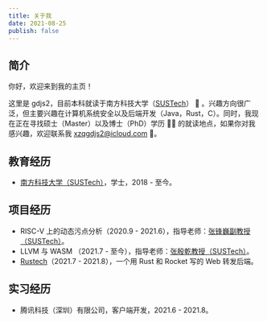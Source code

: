 ```yaml
---
title: 关于我
date: 2021-08-25
publish: false
---
```


## 简介

你好，欢迎来到我的主页！

这里是 gdjs2，目前本科就读于南方科技大学（[SUSTech](https://www.sustech.edu.cn)） 🏫 。兴趣方向很广泛，但主要兴趣在计算机系统安全以及后端开发（Java，Rust，C）。同时，我现在正在寻找硕士（Master）以及博士（PhD）学历 👨‍🎓 的就读地点，如果你对我感兴趣，欢迎联系我 <xzqgdjs2@icloud.com> 📧。

## 教育经历

- [南方科技大学（SUSTech）](https://www.sustech.edu.cn)，学士，2018 - 至今。

## 项目经历

- RISC-V 上的动态污点分析（2020.9 - 2021.6），指导老师：[张锋巍副教授（SUSTech）](http://cse.sustech.edu.cn/faculty/~zhangfw/)。
- LLVM 与 WASM （2021.7 - 至今），指导老师：[张殷乾教授（SUSTech）](http://yinqian.org)。
- [Rustech](https://github.com/gdjs2/rustech)（2021.7 - 2021.8），一个用 Rust 和 Rocket 写的 Web 转发后端。


## 实习经历

- 腾讯科技（深圳）有限公司，客户端开发，2021.6 - 2021.8。